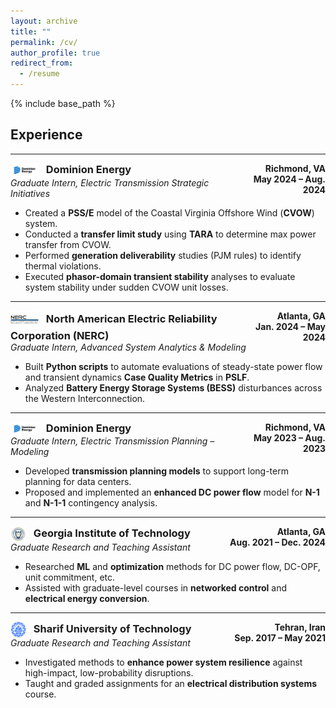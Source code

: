 ```yaml
---
layout: archive
title: ""
permalink: /cv/
author_profile: true
redirect_from:
  - /resume
---
```


{% include base_path %}

## Experience

---

<!-- Dominion Energy -->
<div style="display: flex; justify-content: space-between; align-items: flex-start; margin-bottom: 0.75em;">
  <!-- Left Column: Logo + Company + Role -->
  <div>
    <h3 style="margin: 0;">
      <img src="../images/dominion.png"
           alt="Dominion Energy Logo"
           title="Dominion Energy"
           width="45"
           style="vertical-align: middle; margin-right: 8px;" />
      Dominion Energy
    </h3>
    <em>Graduate Intern, Electric Transmission Strategic Initiatives</em>
  </div>
  <!-- Right Column: Location + Dates -->
  <div style="text-align: right;">
    <strong>Richmond, VA</strong><br>
    <strong>May 2024 – Aug. 2024</strong>
  </div>
</div>

- Created a **PSS/E** model of the Coastal Virginia Offshore Wind (**CVOW**) system.  
- Conducted a **transfer limit study** using **TARA** to determine max power transfer from CVOW.  
- Performed **generation deliverability** studies (PJM rules) to identify thermal violations.  
- Executed **phasor-domain transient stability** analyses to evaluate system stability under sudden CVOW unit losses.

---

<!-- NERC -->
<div style="display: flex; justify-content: space-between; align-items: flex-start; margin-bottom: 0.75em;">
  <div>
    <h3 style="margin: 0;">
      <img src="../images/nerc.png"
           alt="NERC Logo"
           title="NERC"
           width="45"
           style="vertical-align: middle; margin-right: 8px;" />
      North American Electric Reliability Corporation (NERC)
    </h3>
    <em>Graduate Intern, Advanced System Analytics &amp; Modeling</em>
  </div>
  <div style="text-align: right;">
    <strong>Atlanta, GA</strong><br>
    <strong>Jan. 2024 – May 2024</strong>
  </div>
</div>

- Built **Python scripts** to automate evaluations of steady-state power flow and transient dynamics **Case Quality Metrics** in **PSLF**.  
- Analyzed **Battery Energy Storage Systems (BESS)** disturbances across the Western Interconnection.

---

<!-- Dominion Energy (Planning – Modeling) -->
<div style="display: flex; justify-content: space-between; align-items: flex-start; margin-bottom: 0.75em;">
  <div>
    <h3 style="margin: 0;">
      <img src="../images/dominion.png"
           alt="Dominion Energy Logo"
           title="Dominion Energy"
           width="45"
           style="vertical-align: middle; margin-right: 8px;" />
      Dominion Energy
    </h3>
    <em>Graduate Intern, Electric Transmission Planning – Modeling</em>
  </div>
  <div style="text-align: right;">
    <strong>Richmond, VA</strong><br>
    <strong>May 2023 – Aug. 2023</strong>
  </div>
</div>

- Developed **transmission planning models** to support long-term planning for data centers.  
- Proposed and implemented an **enhanced DC power flow** model for **N-1** and **N-1-1** contingency analysis.

---

<!-- Georgia Tech -->
<div style="display: flex; justify-content: space-between; align-items: flex-start; margin-bottom: 0.75em;">
  <div>
    <h3 style="margin: 0;">
      <img src="../images/gt-seal_0.png"
           alt="Georgia Tech Logo"
           title="Georgia Tech"
           width="25"
           style="vertical-align: middle; margin-right: 8px;" />
      Georgia Institute of Technology
    </h3>
    <em>Graduate Research and Teaching Assistant</em>
  </div>
  <div style="text-align: right;">
    <strong>Atlanta, GA</strong><br>
    <strong>Aug. 2021 – Dec. 2024</strong>
  </div>
</div>

- Researched **ML** and **optimization** methods for DC power flow, DC-OPF, unit commitment, etc.  
- Assisted with graduate-level courses in **networked control** and **electrical energy conversion**.

---

<!-- Sharif University of Technology -->
<div style="display: flex; justify-content: space-between; align-items: flex-start; margin-bottom: 0.75em;">
  <div>
    <h3 style="margin: 0;">
      <img src="../images/sharif.png"
           alt="Sharif University Logo"
           title="Sharif University of Technology"
           width="25"
           style="vertical-align: middle; margin-right: 8px;" />
      Sharif University of Technology
    </h3>
    <em>Graduate Research and Teaching Assistant</em>
  </div>
  <div style="text-align: right;">
    <strong>Tehran, Iran</strong><br>
    <strong>Sep. 2017 – May 2021</strong>
  </div>
</div>

- Investigated methods to **enhance power system resilience** against high-impact, low-probability disruptions.  
- Taught and graded assignments for an **electrical distribution systems** course.
